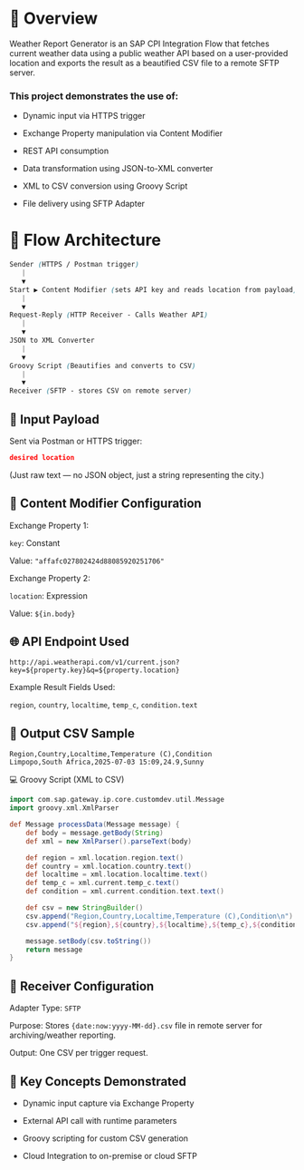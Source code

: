 # 🧠 Overview
Weather Report Generator is an SAP CPI Integration Flow that fetches current weather data using a public weather API based on a user-provided location and exports the result as a beautified CSV file to a remote SFTP server.

### This project demonstrates the use of:

- Dynamic input via HTTPS trigger

- Exchange Property manipulation via Content Modifier

- REST API consumption

- Data transformation using JSON-to-XML converter

- XML to CSV conversion using Groovy Script

- File delivery using SFTP Adapter

# 🚀 Flow Architecture
```scss
Sender (HTTPS / Postman trigger)
   |
   ▼
Start ▶ Content Modifier (sets API key and reads location from payload)
   |
   ▼
Request-Reply (HTTP Receiver - Calls Weather API)
   |
   ▼
JSON to XML Converter
   |
   ▼
Groovy Script (Beautifies and converts to CSV)
   |
   ▼
Receiver (SFTP - stores CSV on remote server)
```
## 📩 Input Payload
Sent via Postman or HTTPS trigger:
```json
desired location
```
(Just raw text — no JSON object, just a string representing the city.)

## 🔑 Content Modifier Configuration
Exchange Property 1:

`key`: Constant

Value: `"affafc027802424d88085920251706"`

Exchange Property 2:

`location`: Expression

Value: `${in.body}`

## 🌐 API Endpoint Used
```http
http://api.weatherapi.com/v1/current.json?key=${property.key}&q=${property.location}
```
Example Result Fields Used:

`region`, `country`, `localtime`, `temp_c`, `condition.text`

## 🧾 Output CSV Sample
```csv
Region,Country,Localtime,Temperature (C),Condition
Limpopo,South Africa,2025-07-03 15:09,24.9,Sunny
```
💻 Groovy Script (XML to CSV)
```groovy
import com.sap.gateway.ip.core.customdev.util.Message
import groovy.xml.XmlParser

def Message processData(Message message) {
    def body = message.getBody(String)
    def xml = new XmlParser().parseText(body)

    def region = xml.location.region.text()
    def country = xml.location.country.text()
    def localtime = xml.location.localtime.text()
    def temp_c = xml.current.temp_c.text()
    def condition = xml.current.condition.text.text()

    def csv = new StringBuilder()
    csv.append("Region,Country,Localtime,Temperature (C),Condition\n")
    csv.append("${region},${country},${localtime},${temp_c},${condition}\n")

    message.setBody(csv.toString())
    return message
}
```
## 📁 Receiver Configuration
Adapter Type: `SFTP`

Purpose: Stores `{date:now:yyyy-MM-dd}.csv` file in remote server for archiving/weather reporting.

Output: One CSV per trigger request.

## 📌 Key Concepts Demonstrated
- Dynamic input capture via Exchange Property

- External API call with runtime parameters

- Groovy scripting for custom CSV generation

- Cloud Integration to on-premise or cloud SFTP
